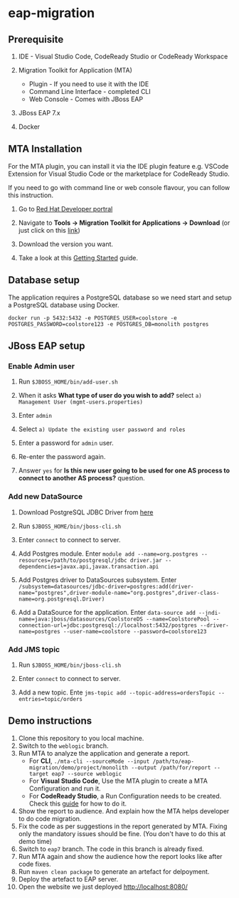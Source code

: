 # eap-migration

## Prerequisite

1. IDE - Visual Studio Code, CodeReady Studio or CodeReady Workspace
2. Migration Toolkit for Application (MTA)
    * Plugin - If you need to use it with the IDE
    * Command Line Interface - completed CLI
    * Web Console - Comes with JBoss EAP

3. JBoss EAP 7.x
4. Docker

## MTA Installation

For the MTA plugin, you can install it via the IDE plugin feature e.g. VSCode Extension for Visual Studio Code or the marketplace for CodeReady Studio.

If you need to go with command line or web console flavour, you can follow this instruction.

1. Go to [Red Hat Developer portral](https://developers.redhat.com/)

2. Navigate to **Tools -> Migration Toolkit for Applications -> Download** (or just click on this [link](https://developers.redhat.com/products/mta/download))

3. Download the version you want.

4. Take a look at this [Getting Started](https://developers.redhat.com/products/mta/getting-started) guide.

## Database setup

The application requires a PostgreSQL database so we need start and setup a PostgreSQL database using Docker.

`docker run -p 5432:5432 -e POSTGRES_USER=coolstore -e POSTGRES_PASSWORD=coolstore123 -e POSTGRES_DB=monolith postgres`

## JBoss EAP setup

### Enable Admin user

1. Run `$JBOSS_HOME/bin/add-user.sh`

2. When it asks **What type of user do you wish to add?** select `a) Management User (mgmt-users.properties)`

3. Enter `admin`

4. Select `a) Update the existing user password and roles`

5. Enter a password for `admin` user.

6. Re-enter the password again.

7. Answer `yes` for **Is this new user going to be used for one AS process to connect to another AS process?** question.

### Add new DataSource

1. Download PostgreSQL JDBC Driver from [here](https://jdbc.postgresql.org/download.html)

2. Run `$JBOSS_HOME/bin/jboss-cli.sh`

3. Enter `connect` to connect to server.

4. Add Postgres module. Enter `module add --name=org.postgres --resources=/path/to/postgresql/jdbc driver.jar --dependencies=javax.api,javax.transaction.api`

5. Add Postgres driver to DataSources subsystem. Enter `/subsystem=datasources/jdbc-driver=postgres:add(driver-name="postgres",driver-module-name="org.postgres",driver-class-name=org.postgresql.Driver)`

6. Add a DataSource for the application. Enter `data-source add --jndi-name=java:jboss/datasources/CoolstoreDS --name=CoolstorePool --connection-url=jdbc:postgresql://localhost:5432/postgres --driver-name=postgres --user-name=coolstore --password=coolstore123`

### Add JMS topic

1. Run `$JBOSS_HOME/bin/jboss-cli.sh`

2. Enter `connect` to connect to server.

3. Add a new topic. Ente `jms-topic add --topic-address=ordersTopic --entries=topic/orders`

## Demo instructions

1. Clone this repository to you local machine.
2. Switch to the `weblogic` branch.
3. Run MTA to analyze the application and generate a report.
    * For **CLI**, `./mta-cli --sourceMode --input /path/to/eap-migration/demo/project/monolith --output /path/for/report --target eap7 --source weblogic`
    * For **Visual Studio Code**, Use the MTA plugin to create a MTA Configuration and run it.
    * For **CodeReady Studio**, a Run Configuration needs to be created. Check this [guide](https://access.redhat.com/documentation/en-us/migration_toolkit_for_applications/5.1/html/ide_plugin_guide/index) for how to do it.
4. Show the report to audience. And explain how the MTA helps developer to do code migration.
5. Fix the code as per suggestions in the report generated by MTA. Fixing only the mandatory issues should be fine. (You don't have to do this at demo time)
6. Switch to `eap7` branch. The code in this branch is already fixed.
7. Run MTA again and show the audience how the report looks like after code fixes.
8. Run `maven clean package` to generate an artefact for delpoyment.
9. Deploy the artefact to EAP server.
10. Open the website we just deployed <http://localhost:8080/>
